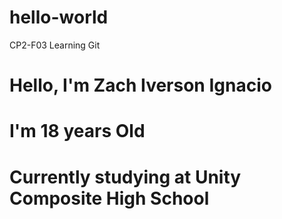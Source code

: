 # hello-world
CP2-F03 Learning Git
# Hello, I'm Zach Iverson Ignacio
# I'm 18 years Old
# Currently studying at Unity Composite High School
